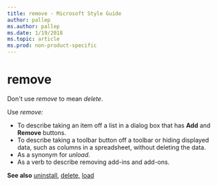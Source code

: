 ```yaml
---
title: remove - Microsoft Style Guide
author: pallep
ms.author: pallep
ms.date: 1/19/2018
ms.topic: article
ms.prod: non-product-specific
---
```


# remove

Don't use *remove* to mean *delete*. 

Use *remove:*

  - To describe taking an item off a list in a dialog box that has **Add** and **Remove** buttons. 
  - To
    describe taking a toolbar button off a toolbar or hiding displayed
    data, such as columns in a spreadsheet, without deleting the
    data. 
  - As a synonym for *unload*. 
  - As a verb to describe removing add-ins and add-ons. 

**See also**  [uninstall](/style-guide/a-z-word-list-term-collections/u/uninstall), [delete](/style-guide/a-z-word-list-term-collections/d/delete)[,](/style-guide/a-z-word-list-term-collections/d/delete) [load](/style-guide/a-z-word-list-term-collections/l/load)
